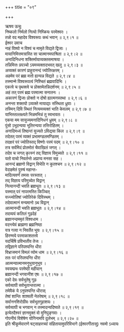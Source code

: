 +++
title = "०९"

+++

ऋषय ऊचुः  
निष्कलो निर्मलो नित्यो निष्क्रियः परमेश्वरः ।  
तन्नो वद महादेव विश्वरूपः कथं भवान् ॥ २,९।१ ॥  
ईश्वर उवाच  
नाहं विश्वो न विश्वं च मामृते विद्यते द्विजाः ।  
मायानिमित्तमत्रास्ति सा चात्मानमपाश्रिता ॥ २,९।२ ॥  
अनादिनिधना शक्तिर्मायाव्यक्तसमाश्रया ।  
तन्निमित्तः प्रपञ्चो ऽयमव्यक्तादभवत् खलु ॥ २,९।३ ॥  
अव्यक्तं कारणं प्राहुरानन्दं ज्योतिरक्षरम् ।  
अहमेव परं ब्रह्म मत्तो ह्यन्यन्न विद्यते ॥ २,९।४ ॥  
तस्मान्मे विश्वरूपत्वं निश्चितं ब्रह्मवादिभिः ।  
एकत्वे च पृथक्त्वे च प्रोक्तमेतन्निदर्शनम् ॥ २,९।५ ॥  
अहं तत् परमं ब्रह्म परमात्मा सनातनः ।  
अकारणं द्विजाः प्रोक्तो न दोषो ह्यात्मनस्तथा ॥ २,९।६ ॥  
अनन्ता शक्तयो ऽव्यक्ते मायाद्याः संस्थिता ध्रुवाः ।  
तस्मिन् दिवि स्थितं नित्यमव्यक्तं भाति केवलम् ॥ २,९।७ ॥  
याभिस्तल्लक्ष्यते भिन्नमभिन्नं तु स्वभावतः ।  
एकया मम सायुज्यमनादिनिधनं ध्रुवम् ॥ २,९।८ ॥  
पुंसो ऽभूदन्यया भूतिरन्यया तत्तिरोहितम् ।  
अनादिमध्यं तिष्ठन्तं युज्यते ऽविद्यया किल ॥ २,९।९ ॥  
तदेतत् परमं व्यक्तं प्रभामण्डलमण्डितम् ।  
तदक्षरं परं ज्योतिस्तद् विष्णोः परमं पदम् ॥ २,९।१० ॥  
तत्र सर्वमिदं प्रोतमोतं चैवाखिलं जगत् ।  
तदेव च जगत् कृत्स्नं तद् विज्ञाय विमुच्यते ॥ २,९।११ ॥  
यतो वाचो निवर्तन्ते अप्राप्य मनसा सह ।  
आनन्दं ब्रह्मणो विद्वान् विभेति न कुतश्चन ॥ २,९।१२ ॥  
वेदाहमेतं पुरुषं महान्त-  
मादित्यवर्णं तमसः परस्तात् ।  
तद् विज्ञाय परिमुच्येत विद्वान्  
नित्यानन्दी भवति ब्रह्मभूतः ॥ २,९।१३ ॥  
यस्मात् परं नापरमस्ति किञ्चित्  
यज्ज्योतिषां ज्योतिरेकं दिविस्थम् ।  
तदेवात्मानं मन्यमानो ऽथ विद्वान्  
आत्मानन्दी भवति ब्रह्मभूतः ॥ २,९।१४ ॥  
तदव्ययं कलिलं गूढदेहं  
ब्रह्मानन्दममृतं विश्वधाम ।  
वदन्त्येवं ब्राह्मणा ब्रह्मनिष्ठा  
यत्र गत्वा न निवर्तेत भूयः ॥ २,९।१५ ॥  
हिरण्मये परमाकाशतत्त्वे  
यदर्चिषि प्रविभातीव तेजः ।  
तद्विज्ञाने परिपश्यन्ति धीरा  
विभ्राजमानं विमलं व्योम धाम ॥ २,९।१६ ॥  
ततः परं परिपश्यन्ति धीरा  
आत्मन्यात्मानमनुभूयानुभूय ।  
स्वयम्प्रभः परमेष्ठी महीयान्  
ब्रह्मानन्दी भगवानीश एषः ॥ २,९।१७ ॥  
एको देवः सर्वभूतेषु गूढः  
सर्वव्यापी सर्वभूतान्तरात्मा ।  
तमेवैकं ये ऽनुपश्यन्ति धीरास्  
तेषां शान्तिः शाश्वती नेतरेषाम् ॥ २,९।१८ ॥  
सर्वाननशिरोग्रीवः सर्वभूतगुहाशयः ।  
सर्वव्यापी च भगवान् न तस्मादन्यदिष्यते ॥ २,९।१९ ॥  
इत्येतदैश्वरं ज्ञानमुक्तं वो मुनिपुङ्गवाः ।  
गोपनीयं विशेषेण योगिनामपि दुर्लभम् ॥ २,९।२० ॥  
इति श्रीकूर्मपाराणे षट्साहस्त्र्यां संहितायामुपरिविभागे (ईश्वरगीतासु) नवमो ऽध्यायः
